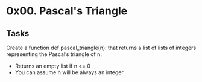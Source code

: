 # 0x00. Pascal's Triangle
## Tasks
Create a function def pascal_triangle(n): that returns a list of lists of integers representing the Pascal’s triangle of n:

   *  Returns an empty list if n <= 0
   *  You can assume n will be always an integer


